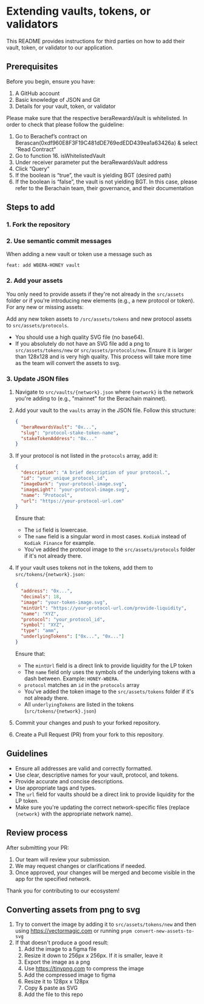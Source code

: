 # Extending vaults, tokens, or validators

This README provides instructions for third parties on how to add their vault, token, or validator to our application.

## Prerequisites

Before you begin, ensure you have:

1. A GitHub account
2. Basic knowledge of JSON and Git
3. Details for your vault, token, or validator

Please make sure that the respective beraRewardsVault is whitelisted. In order to check that please follow the guideline:

1. Go to Berachef’s contract on Berascan(0xdf960E8F3F19C481dDE769edEDD439ea1a63426a) & select “Read Contract“
2. Go to function 16. isWhitelistedVault
3. Under receiver parameter put the beraRewardsVault address
4. Click “Query“
5. If the boolean is “true”, the vault is yielding BGT (desired path)
6. If the boolean is “false”, the vault is not yielding BGT. In this case, please refer to the Berachain team, their governance, and their documentation

## Steps to add

### 1. Fork the repository

### 2. Use semantic commit messages

When adding a new vault or token use a message such as

```
feat: add WBERA-HONEY vault
```

### 2. Add your assets

You only need to provide assets if they're not already in the `src/assets` folder or if you're introducing new elements (e.g., a new protocol or token). For any new or missing assets:

Add any new token assets to `/src/assets/tokens` and new protocol assets to `src/assets/protocols`.

- You should use a high quality SVG file (no base64).
- If you absolutely do not have an SVG file add a png to `src/assets/tokens/new` or `src/assets/protocols/new`. Ensure it is larger than 128x128 and is very high quality. This process will take more time as the team will convert the assets to svg.

### 3. Update JSON files

1. Navigate to `src/vaults/{network}.json` where `{network}` is the network you're adding to (e.g., "mainnet" for the Berachain mainnet).

2. Add your vault to the `vaults` array in the JSON file. Follow this structure:

   ```json
   {
     "beraRewardsVault": "0x...",
     "slug": "protocol-stake-token-name",
     "stakeTokenAddress": "0x..."
   }
   ```

3. If your protocol is not listed in the `protocols` array, add it:

   ```json
   {
     "description": "A brief description of your protocol.",
     "id": "your_unique_protocol_id",
     "imageDark": "your-protocol-image.svg",
     "imageLight": "your-protocol-image.svg",
     "name": "Protocol",
     "url": "https://your-protocol-url.com"
   }
   ```

   Ensure that:
   - The `id` field is lowercase.
   - The `name` field is a singular word in most cases. `Kodiak` instead of `Kodiak Finance` for example.
   - You've added the protocol image to the `src/assets/protocols` folder if it's not already there.

4. If your vault uses tokens not in the tokens, add them to `src/tokens/{network}.json`:

   ```json
   {
     "address": "0x...",
     "decimals": 18,
     "image": "your-token-image.svg",
     "mintUrl": "https://your-protocol-url.com/provide-liquidity",
     "name": "XYZ",
     "protocol": "your_protocol_id",
     "symbol": "XYZ",
     "type": "amm",
     "underlyingTokens": ["0x...", "0x..."]
   }
   ```

   Ensure that:
   - The `mintUrl` field is a direct link to provide liquidity for the LP token
   - The `name` field only uses the symbols of the underlying tokens with a dash between. Example: `HONEY-WBERA`.
   - `protocol` matches an `id` in the `protocols` array
   - You've added the token image to the `src/assets/tokens` folder if it's not already there.
   - All `underlyingTokens` are listed in the tokens (`src/tokens/{network}.json`)

5. Commit your changes and push to your forked repository.

6. Create a Pull Request (PR) from your fork to this repository.

## Guidelines

- Ensure all addresses are valid and correctly formatted.
- Use clear, descriptive names for your vault, protocol, and tokens.
- Provide accurate and concise descriptions.
- Use appropriate tags and types.
- The `url` field for vaults should be a direct link to provide liquidity for the LP token.
- Make sure you're updating the correct network-specific files (replace `{network}` with the appropriate network name).

## Review process

After submitting your PR:

1. Our team will review your submission.
2. We may request changes or clarifications if needed.
3. Once approved, your changes will be merged and become visible in the app for the specified network.

Thank you for contributing to our ecosystem!

## Converting assets from png to svg

1. Try to convert the image by adding it to `src/assets/tokens/new` and then using https://vectormagic.com or running `pnpm convert-new-assets-to-svg`
2. If that doesn't produce a good result:
   1. Add the image to a figma file
   2. Resize it down to 256px x 256px. If it is smaller, leave it
   3. Export the image as a png
   4. Use https://tinypng.com to compress the image
   5. Add the compressed image to figma
   6. Resize it to 128px x 128px
   7. Copy & paste as SVG
   8. Add the file to this repo
